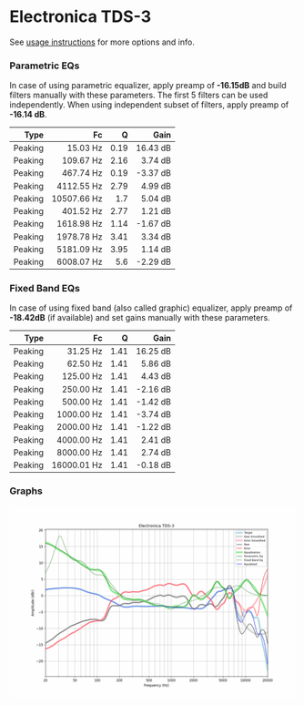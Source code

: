 # Electronica TDS-3
See [usage instructions](https://github.com/jaakkopasanen/AutoEq#usage) for more options and info.

### Parametric EQs
In case of using parametric equalizer, apply preamp of **-16.15dB** and build filters manually
with these parameters. The first 5 filters can be used independently.
When using independent subset of filters, apply preamp of **-16.14 dB**.

| Type    | Fc          |    Q | Gain     |
|--------:|------------:|-----:|---------:|
| Peaking | 15.03 Hz    | 0.19 | 16.43 dB |
| Peaking | 109.67 Hz   | 2.16 | 3.74 dB  |
| Peaking | 467.74 Hz   | 0.19 | -3.37 dB |
| Peaking | 4112.55 Hz  | 2.79 | 4.99 dB  |
| Peaking | 10507.66 Hz | 1.7  | 5.04 dB  |
| Peaking | 401.52 Hz   | 2.77 | 1.21 dB  |
| Peaking | 1618.98 Hz  | 1.14 | -1.67 dB |
| Peaking | 1978.78 Hz  | 3.41 | 3.34 dB  |
| Peaking | 5181.09 Hz  | 3.95 | 1.14 dB  |
| Peaking | 6008.07 Hz  | 5.6  | -2.29 dB |

### Fixed Band EQs
In case of using fixed band (also called graphic) equalizer, apply preamp of **-18.42dB**
(if available) and set gains manually with these parameters.

| Type    | Fc          |    Q | Gain     |
|--------:|------------:|-----:|---------:|
| Peaking | 31.25 Hz    | 1.41 | 16.25 dB |
| Peaking | 62.50 Hz    | 1.41 | 5.86 dB  |
| Peaking | 125.00 Hz   | 1.41 | 4.43 dB  |
| Peaking | 250.00 Hz   | 1.41 | -2.16 dB |
| Peaking | 500.00 Hz   | 1.41 | -1.42 dB |
| Peaking | 1000.00 Hz  | 1.41 | -3.74 dB |
| Peaking | 2000.00 Hz  | 1.41 | -1.22 dB |
| Peaking | 4000.00 Hz  | 1.41 | 2.41 dB  |
| Peaking | 8000.00 Hz  | 1.41 | 2.74 dB  |
| Peaking | 16000.01 Hz | 1.41 | -0.18 dB |

### Graphs
![](./Electronica%20TDS-3.png)